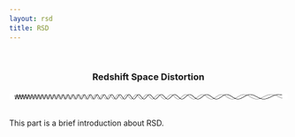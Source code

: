 ```yaml
---
layout: rsd 
title: RSD
---
```

<style>
#sidebar ul li .overview{
color:#ff5c33;
}
</style>

<div class="container top-banner border bg-light">
  <br/>
  <h3 align="center">Redshift Space Distortion</h3>
  <div align="center"><a target="_blank" href="index.html">
    <img width="100%" height="10px" src="/astro/srcs/header_wave.png"></a>
  </div>
</div><br/>

This part is a brief introduction about RSD.


